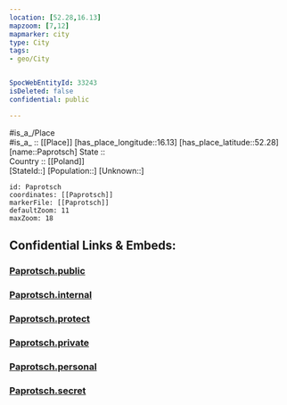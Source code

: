 ```yaml
---
location: [52.28,16.13] 
mapzoom: [7,12] 
mapmarker: city 
type: City
tags:
- geo/City


SpocWebEntityId: 33243
isDeleted: false
confidential: public

---
```

#is_a_/Place  
#is_a_ :: [[Place]] 
[has_place_longitude::16.13] 
[has_place_latitude::52.28] 
[name::Paprotsch] 
State ::  
Country :: [[Poland]]  
[StateId::] 
[Population::] 
[Unknown::] 


```leaflet
id: Paprotsch
coordinates: [[Paprotsch]] 
markerFile: [[Paprotsch]] 
defaultZoom: 11 
maxZoom: 18
```


## Confidential Links & Embeds: 

### [Paprotsch.public](/_public/\Earth\Continent\Europe\Europe~East\Poland\Provinces~Poland\Greater_Poland\CityPaprotsch.public.md) 

### [Paprotsch.internal](/_internal/\Earth\Continent\Europe\Europe~East\Poland\Provinces~Poland\Greater_Poland\CityPaprotsch.internal.md) 

### [Paprotsch.protect](/_protect/\Earth\Continent\Europe\Europe~East\Poland\Provinces~Poland\Greater_Poland\CityPaprotsch.protect.md) 

### [Paprotsch.private](/_private/\Earth\Continent\Europe\Europe~East\Poland\Provinces~Poland\Greater_Poland\CityPaprotsch.private.md) 

### [Paprotsch.personal](/_personal/\Earth\Continent\Europe\Europe~East\Poland\Provinces~Poland\Greater_Poland\CityPaprotsch.personal.md) 

### [Paprotsch.secret](/_secret/\Earth\Continent\Europe\Europe~East\Poland\Provinces~Poland\Greater_Poland\CityPaprotsch.secret.md)

